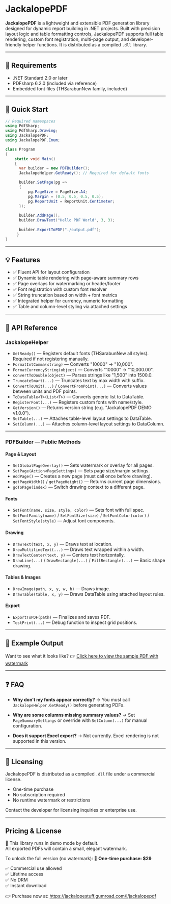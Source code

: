 # JackalopePDF

**JackalopePDF** is a lightweight and extensible PDF generation library designed for dynamic report building in .NET projects. Built with precision layout logic and table formatting controls, JackalopePDF supports full table rendering, custom font registration, multi-page output, and developer-friendly helper functions. It is distributed as a compiled `.dll` library.

---

## 🔧 Requirements

* .NET Standard 2.0 or later
* PDFsharp 6.2.0 (included via reference)
* Embedded font files (THSarabunNew family, included)

---

## 🚀 Quick Start

```csharp
// Required namespaces
using PdfSharp;
using PdfSharp.Drawing;
using JackalopePDF;
using JackalopePDF.Enum;

class Program
{
    static void Main()
    {
      var builder = new PDFBuilder();
      JackalopeHelper.GetReady(); // Required for default fonts

      builder.SetPage(pg =>
      {
          pg.PageSize = PageSize.A4;
          pg.Margin = (0.5, 0.5, 0.5, 0.5);
          pg.ReportUnit = ReportUnit.Centimeter;
      });
      
      builder.AddPage();
      builder.DrawText("Hello PDF World", 3, 3);
      
      builder.ExportToPDF("./output.pdf");
     }
}
```

---

## 💡 Features

* ✅ Fluent API for layout configuration
* ✅ Dynamic table rendering with page-aware summary rows
* ✅ Page overlays for watermarking or header/footer
* ✅ Font registration with custom font resolver
* ✅ String truncation based on width + font metrics
* ✅ Integrated helper for currency, numeric formatting
* ✅ Table and column-level styling via attached settings

---

## 📘 API Reference

### JackalopeHelper

* `GetReady()` — Registers default fonts (THSarabunNew all styles). Required if not registering manually.
* `FormatIntComma(string)` — Converts "10000" → "10,000".
* `FormatCurrencyString(object)` — Converts "10000" → "10,000.00".
* `convertToDouble(object)` — Parses strings like "1,500" into 1500.0.
* `TruncateSmart(...)` — Truncates text by max width with suffix.
* `ConvertToUnit(...)` / `ConvertFromPoint(...)` — Converts values between units and PDF points.
* `ToDataTable<T>(List<T>)` — Converts generic list to DataTable.
* `RegisterFont(...)` — Registers custom fonts with name/style.
* `GetVersion()` — Returns version string (e.g. "JackalopePDF DEMO v1.0.0").
* `SetTable(...)` — Attaches table-level layout settings to DataTable.
* `SetColumn(...)` — Attaches column-level layout settings to DataColumn.

---

### PDFBuilder — Public Methods

#### Page & Layout

* `SetGlobalPageOverlay()` — Sets watermark or overlay for all pages.
* `SetPage(Action<PageSetting>)` — Sets page size/margin settings.
* `AddPage()` — Creates a new page (must call once before drawing).
* `getPageWidth()` / `getPageHeight()` — Returns current page dimensions.
* `goToPage(index)` — Switch drawing context to a different page.

#### Fonts

* `SetFont(name, size, style, color)` — Sets font with full spec.
* `SetFontFamily(name)` / `SetFontSize(size)` / `SetFontColor(color)` / `SetFontStyle(style)` — Adjust font components.

#### Drawing

* `DrawText(text, x, y)` — Draws text at location.
* `DrawMultilineText(...)` — Draws text wrapped within a width.
* `DrawTextCenter(text, y)` — Centers text horizontally.
* `DrawLine(...)` / `DrawRectangle(...)` / `FillRectangle(...)` — Basic shape drawing.

#### Tables & Images

* `DrawImage(path, x, y, w, h)` — Draws image.
* `DrawTable(table, x, y)` — Draws DataTable using attached layout rules.

#### Export

* `ExportToPDF(path)` — Finalizes and saves PDF.
* `TestPrint(...)` — Debug function to inspect grid positions.

---

## 🧪 Example Output

Want to see what it looks like?
👉 [Click here to view the sample PDF with watermark](JackalopeReport.pdf)

---

## ❓ FAQ

* **Why don’t my fonts appear correctly?**
  → You must call `JackalopeHelper.GetReady()` before generating PDFs.

* **Why are some columns missing summary values?**
  → Set `PageSummarySettings` or override with `SetColumn(...)` for manual configuration.

* **Does it support Excel export?**
  → Not currently. Excel rendering is not supported in this version.

---

## 🪪 Licensing

JackalopePDF is distributed as a compiled `.dll` file under a commercial license.

* One-time purchase
* No subscription required
* No runtime watermark or restrictions

Contact the developer for licensing inquiries or enterprise use.

---

## Pricing & License

🧪 This library runs in demo mode by default.  
All exported PDFs will contain a small, elegant watermark.

To unlock the full version (no watermark):
🎯 **One-time purchase: $29**

✅ Commercial use allowed  
✅ Lifetime access  
✅ No DRM  
✅ Instant download

👉 Purchase now at: https://jackalopestuff.gumroad.com/l/jackalopepdf
